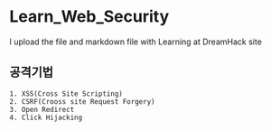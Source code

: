 # Learn_Web_Security
I upload the file and markdown file with Learning at DreamHack site

## 공격기법
    1. XSS(Cross Site Scripting)
    2. CSRF(Crooss site Request Forgery)
    3. Open Redirect
    4. Click Hijacking
    
